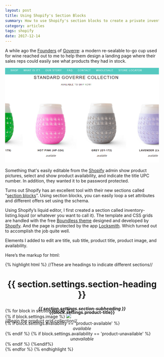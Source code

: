 ```yaml
---
layout: post
title: Using Shopify's Section Blocks 
summary: How to use Shopify's section blocks to create a private inventory listing page for sales reps
category: articles
tags: shopify
date: 2017-12-14
---
```


A while ago the [Founders](https://goverre.com/pages/our-story) of [Goverre](https://goverre.com/pages/about): a modern re-sealable to-go cup used for wine reached out to me to help them design a landing page where their sales reps could easily see what products they had in stock. 

![Goverre Inventory Section Listing Block](/images/Goverre--Custom-Invetory-Listing-Page-Screenshot-Using-Shopify-Section-Blocks.png)

Something that's easily editable from the [Shopify](https://www.shopify.com/?ref=chris-weachock-design) admin show product pictures, select and show product availability, and indicate the title UPC number. In addition, they wanted it to be password protected. 

Turns out Shopify has an excellent tool with their new sections called “[section blocks](https://www.shopify.com/partners/blog/shopify-section-block)”. Using section blocks, you can easily loop a set attributes and different offers set using the schema. 

Using Shopify’s liquid editor, I first created a section called inventory-listing.liquid (or whatever you want to call it). The template and CSS grids are handled
with the free [Boundless theme](https://themes.shopify.com/themes/boundless/styles/vibrant) designed and developed by [Shopify](https://www.shopify.com/?ref=chris-weachock-design). And the page is protected by the app [Locksmith](https://apps.shopify.com/locksmith). Which turned out to accomplish the job quite well. 

Elements I added to edit are title, sub title, product title, product image, and availability. 

Here’s the markup for html: 

{% highlight html %}
//These are headings to indicate different sections//
<center><h1>{{ section.settings.section-heading }}</h1></center>
  <center><h5>{{ section.settings.section-subheading }}</h5></center>
//Begin the product grid collection//
<div class="grid collection-grid grid--uniform grid--no-gutters" style="margin-top:-50px;">
<!–– loop through the blocks in each section––>
{% for block in section.blocks %}
<!–– here we are creating a grid item for each section with a one-quarter size or about 25% of the page or container––>
  <div class="grid__item medium-up--one-quarter">
<!–– if the user adds an image set it here––>
    {% if block.settings.image %}
   <span class="image-wrapper">
     <img class="product-item__image" src="{{ block.settings.image | img_url: '1024x1024' }}"></span>
    <div style="margin-top:-50px;">
<!––Set the product title––>
<center><h4><strong>{{block.settings.product-title}}</strong></h4></center>
<!–– here we are checking the product availability (in stock or not) using a select drop down––>
    {% if block.settings.availability == 'product-available' %}<center><em>available</em></center>{% endif %}
    {% if block.settings.availability == 'product-unavailable' %}<center><em>unavailable</em></center>{% endif %}
    {%endif%}
<!–– end the if statement––>
    </div>
    </div>
{% endfor %}  
<!–– end the for loop––>
{% endhighlight %}



